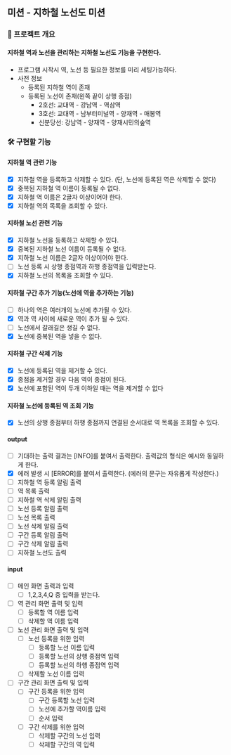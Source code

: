 ## 미션 - 지하철 노선도 미션

### 💪 프로젝트 개요

#### 지하철 역과 노선을 관리하는 지하철 노선도 기능을 구현한다.

- 프로그램 시작시 역, 노선 등 필요한 정보를 미리 세팅가능하다.
- 사전 정보
    - 등록된 지하철 역이 존재
    - 등록된 노선이 존재(왼쪽 끝이 상행 종점)
        - 2호선: 교대역 - 강남역 - 역삼역
        - 3호선: 교대역 - 남부터미널역 - 양재역 - 매봉역
        - 신분당선: 강남역 - 양재역 - 양재시민의숲역

### 🛠️ 구현할 기능

#### 지하철 역 관련 기능

- [X] 지하철 역을 등록하고 삭제할 수 있다. (단, 노선에 등록된 역은 삭제할 수 없다)
- [X] 중복된 지하철 역 이름이 등록될 수 없다.
- [X] 지하철 역 이름은 2글자 이상이어야 한다.
- [X] 지하철 역의 목록을 조회할 수 있다.

#### 지하철 노선 관련 기능

- [X] 지하철 노선을 등록하고 삭제할 수 있다.
- [X] 중복된 지하철 노선 이름이 등록될 수 없다.
- [X] 지하철 노선 이름은 2글자 이상이어야 한다.
- [ ] 노선 등록 시 상행 종점역과 하행 종점역을 입력받는다.
- [X] 지하철 노선의 목록을 조회할 수 있다.

#### 지하철 구간 추가 기능(노선에 역을 추가하는 기능)

- [ ] 하나의 역은 여러개의 노선에 추가될 수 있다.
- [X] 역과 역 사이에 새로운 역이 추가 될 수 있다.
- [ ] 노선에서 갈래길은 생길 수 없다.
- [X] 노선에 중복된 역을 넣을 수 없다.

#### 지하철 구간 삭제 기능

- [X] 노선에 등록된 역을 제거할 수 있다.
- [X] 종점을 제거할 경우 다음 역이 종점이 된다.
- [X] 노선에 포함된 역이 두개 이하일 때는 역을 제거할 수 없다

#### 지하철 노선에 등록된 역 조회 기능

- [X] 노선의 상행 종점부터 하행 종점까지 연결된 순서대로 역 목록을 조회할 수 있다.

#### output

- [ ] 기대하는 출력 결과는 [INFO]를 붙여서 출력한다. 출력값의 형식은 예시와 동일하게 한다.
- [X] 에러 발생 시 [ERROR]를 붙여서 출력한다. (에러의 문구는 자유롭게 작성한다.)
- [ ] 지하철 역 등록 알림 출력
- [ ] 역 목록 출력
- [ ] 지하철 역 삭제 알림 출력
- [ ] 노선 등록 알림 출력
- [ ] 노선 목록 출력
- [ ] 노선 삭제 알림 출력
- [ ] 구간 등록 알림 출력
- [ ] 구간 삭제 알림 출력
- [ ] 지하철 노선도 출력

#### input

- [ ] 메인 화면 출력과 입력
    - [ ] 1,2,3,4,Q 중 입력을 받는다.
- [ ] 역 관리 화면 출력 및 입력
    - [ ] 등록할 역 이름 입력
    - [ ] 삭제할 역 이름 입력
- [ ] 노선 관리 화면 출력 및 입력
    - [ ] 노선 등록을 위한 입력
        - [ ] 등록할 노선 이름 입력
        - [ ] 등록할 노선의 상행 종점역 입력
        - [ ] 등록할 노선의 하행 종점역 입력
    - [ ] 삭제할 노선 이름 입력
- [ ] 구간 관리 화면 출력 및 입력
    - [ ] 구간 등록을 위한 입력
        - [ ] 구간 등록할 노선 입력
        - [ ] 노선에 추가할 역이름 입력
        - [ ] 순서 입력
    - [ ] 구간 삭제를 위한 입력
        - [ ] 삭제할 구간의 노선 입력
        - [ ] 삭제할 구간의 역 입력